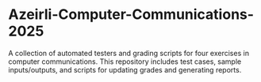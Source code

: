 # Azeirli-Computer-Communications-2025
A collection of automated testers and grading scripts for four exercises in computer communications. This repository includes test cases, sample inputs/outputs, and scripts for updating grades and generating reports.
